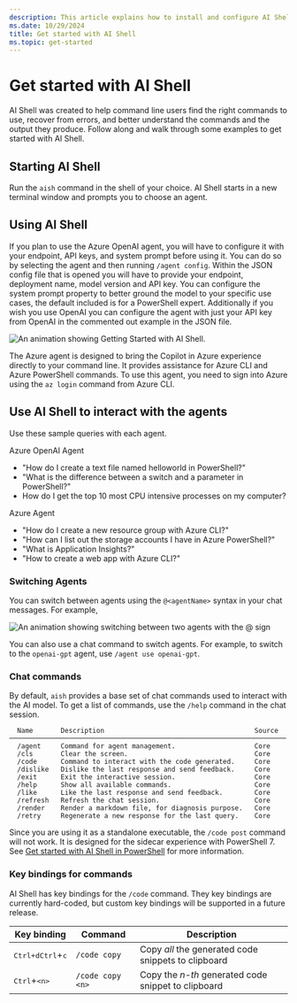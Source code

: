 ```yaml
---
description: This article explains how to install and configure AI Shell, and get started chatting with an AI assistant.
ms.date: 10/29/2024
title: Get started with AI Shell
ms.topic: get-started
---
```

# Get started with AI Shell

AI Shell was created to help command line users find the right commands to use, recover from errors,
and better understand the commands and the output they produce. Follow along and walk through some
examples to get started with AI Shell.

## Starting AI Shell

Run the `aish` command in the shell of your choice. AI Shell starts in a new terminal window and
prompts you to choose an agent.

## Using AI Shell

If you plan to use the Azure OpenAI agent, you will have to configure it with your endpoint, API
keys, and system prompt before using it. You can do so by selecting the agent and then running
`/agent config`. Within the JSON config file that is opened you will have to provide your endpoint,
deployment name, model version and API key. You can configure the system prompt property to better
ground the model to your specific use cases, the default included is for a PowerShell expert.
Additionally if you wish you use OpenAI you can configure the agent with just your API key from
OpenAI in the commented out example in the JSON file.

![An animation showing Getting Started with AI Shell.][01]

The Azure agent is designed to bring the Copilot in Azure experience directly to your command line.
It provides assistance for Azure CLI and Azure PowerShell commands. To use this agent, you need to
sign into Azure using the `az login` command from Azure CLI.

## Use AI Shell to interact with the agents

Use these sample queries with each agent.

Azure OpenAI Agent

- "How do I create a text file named helloworld in PowerShell?"
- "What is the difference between a switch and a parameter in PowerShell?"
- How do I get the top 10 most CPU intensive processes on my computer?

Azure Agent

- "How do I create a new resource group with Azure CLI?"
- "How can I list out the storage accounts I have in Azure PowerShell?"
- "What is Application Insights?"
- "How to create a web app with Azure CLI?"

### Switching Agents

You can switch between agents using the `@<agentName>` syntax in your chat messages. For example,

![An animation showing switching between two agents with the @ sign][01]

You can also use a chat command to switch agents. For example, to switch to the `openai-gpt` agent,
use `/agent use openai-gpt`.

### Chat commands

By default, `aish` provides a base set of chat commands used to interact with the AI model. To get a
list of commands, use the `/help` command in the chat session.

```
  Name       Description                                      Source
──────────────────────────────────────────────────────────────────────
  /agent     Command for agent management.                    Core
  /cls       Clear the screen.                                Core
  /code      Command to interact with the code generated.     Core
  /dislike   Dislike the last response and send feedback.     Core
  /exit      Exit the interactive session.                    Core
  /help      Show all available commands.                     Core
  /like      Like the last response and send feedback.        Core
  /refresh   Refresh the chat session.                        Core
  /render    Render a markdown file, for diagnosis purpose.   Core
  /retry     Regenerate a new response for the last query.    Core
```

Since you are using it as a standalone executable, the `/code post` command will not work. It is
designed for the sidecar experience with PowerShell 7. See
[Get started with AI Shell in PowerShell](get-started-powershell.md) for more information.

### Key bindings for commands

AI Shell has key bindings for the `/code` command. They key bindings are currently hard-coded, but
custom key bindings will be supported in a future release.

|                  Key binding                  |     Command      |                     Description                     |
| --------------------------------------------- | ---------------- | --------------------------------------------------- |
| <kbd>Ctrl+d</kbd><kbd>Ctrl</kbd>+<kbd>c</kbd> | `/code copy`     | Copy _all_ the generated code snippets to clipboard |
| <kbd>Ctrl</kbd>+<kbd>\<n\></kbd>              | `/code copy <n>` | Copy the _n-th_ generated code snippet to clipboard |

<!-- link references -->
[01]: media/standaloneStartup.gif
